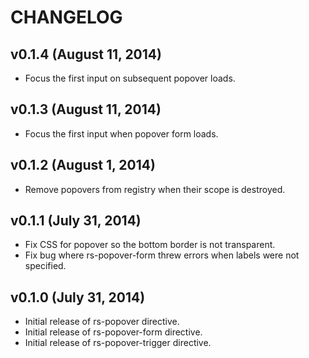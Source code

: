 # CHANGELOG

## v0.1.4 (August 11, 2014)

- Focus the first input on subsequent popover loads.

## v0.1.3 (August 11, 2014)

- Focus the first input when popover form loads.

## v0.1.2 (August 1, 2014)

- Remove popovers from registry when their scope is destroyed.

## v0.1.1 (July 31, 2014)

- Fix CSS for popover so the bottom border is not transparent.
- Fix bug where rs-popover-form threw errors when labels were not specified.

## v0.1.0 (July 31, 2014)

- Initial release of rs-popover directive.
- Initial release of rs-popover-form directive.
- Initial release of rs-popover-trigger directive.
